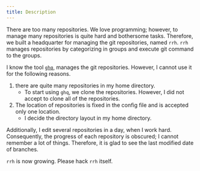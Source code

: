 ```yaml
---
title: Description
---
```


There are too many repositories.
We love programming; however, to manage many repositories is quite hard and bothersome tasks.
Therefore, we built a headquarter for managing the git repositories, named `rrh`.
`rrh` manages repositories by categorizing in groups and execute git command to the groups.

I know the tool [`ghq`](https://github.com/motemen/ghq), manages the git repositories.
However, I cannot use it for the following reasons.

1. there are quite many repositories in my home directory.
    * To start using `ghq`, we clone the repositories.
      However, I did not accept to clone all of the repositories.
2. The location of repositories is fixed in the config file and is accepted only one location.
    * I decide the directory layout in my home directory.

Additionally, I edit several repositories in a day, when I work hard.
Consequently, the progress of each repository is obscured; I cannot remember a lot of things.
Therefore, it is glad to see the last modified date of branches.

`rrh` is now growing. Please hack `rrh` itself.
